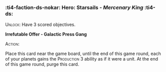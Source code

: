 ### :ti4-faction-ds-nokar: **Hero**: Starsails - _Mercenary King_ :ti4-ds:
<span style="font-variant:small-caps;">Unlock</span>: Have 3 scored objectives.

**Irrefutable Offer - Galactic Press Gang**

<span style="font-variant:small-caps;">Action</span>:

Place this card near the game board, until the end of this game round, each of your planets gains the <span style="font-variant:small-caps;">Production</span> 3 ability as if it were a unit. At the end of this game round, purge this card.
